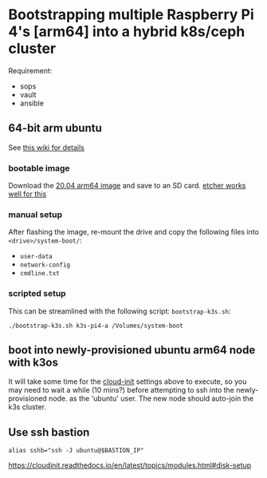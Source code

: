 # Bootstrapping multiple Raspberry Pi 4's [arm64] into a hybrid k8s/ceph cluster

Requirement:
- sops
- vault
- ansible
## 64-bit arm ubuntu

See [this wiki for details](https://wiki.ubuntu.com/ARM/RaspberryPi)

### bootable image

Download the [20.04 arm64 image](http://cdimage.ubuntu.com/releases/focal/release/ubuntu-20.04-preinstalled-server-arm64+raspi.img.xz) and save to an SD card.  [etcher works well for this](https://www.balena.io/etcher/?ref=etcher_menu)

### manual setup

After flashing the image, re-mount the drive and copy the following files into `<drive>/system-boot/`:

* `user-data`
* `network-config`
* `cmdline.txt`

### scripted setup

This can be streamlined with the following script: `bootstrap-k3s.sh`:

```shell
./bootstrap-k3s.sh k3s-pi4-a /Volumes/system-boot
```

## boot into newly-provisioned ubuntu arm64 node with k3os

It will take some time for the [cloud-init](https://cloudinit.readthedocs.io/en/latest/index.html) settings above to execute, so you may need to wait a while (10 mins?) before attempting to ssh into the newly-provisioned node. as the 'ubuntu' user.  The new node should auto-join the k3s cluster.


## Use ssh bastion
```
alias sshb="ssh -J ubuntu@$BASTION_IP"
```

https://cloudinit.readthedocs.io/en/latest/topics/modules.html#disk-setup